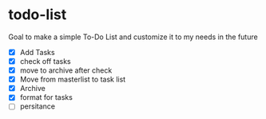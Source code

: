 # todo-list

Goal to make a simple To-Do List and customize it to my needs in the future

- [x] Add Tasks
- [x] check off tasks
- [x] move to archive after check
- [x] Move from masterlist to task list
- [x] Archive
- [x] format for tasks
- [ ] persitance
